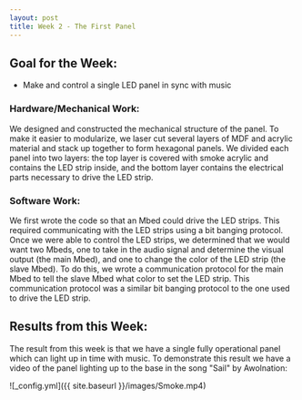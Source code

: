 ```yaml
---
layout: post
title: Week 2 - The First Panel
---
```


## Goal for the Week:
* Make and control a single LED panel in sync with music

### Hardware/Mechanical Work:
We designed and constructed the mechanical structure of the panel. To make it easier to modularize, we laser cut several layers of MDF and acrylic material and stack up together to form hexagonal panels. We divided each panel into two layers: the top layer is covered with smoke acrylic and contains the LED strip inside, and the bottom layer contains the electrical parts necessary to drive the LED strip.

### Software Work:
We first wrote the code so that an Mbed could drive the LED strips. This required communicating with the LED strips using a bit banging protocol. Once we were able to control the LED strips, we determined that we would want two Mbeds, one to take in the audio signal and determine the visual output (the main Mbed), and one to change the color of the LED strip (the slave Mbed). To do this, we wrote a communication protocol for the main Mbed to tell the slave Mbed what color to set the LED strip. This communication protocol was a similar bit banging protocol to the one used to drive the LED strip.

## Results from this Week:
The result from this week is that we have a single fully operational panel which can light up in time with music. To demonstrate this result we have a video of the panel lighting up to the base in the song "Sail" by Awolnation:

![_config.yml]({{ site.baseurl }}/images/Smoke.mp4)
